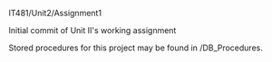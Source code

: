 IT481/Unit2/Assignment1

Initial commit of Unit II's working assignment

Stored procedures for this project may be found in /DB_Procedures.
